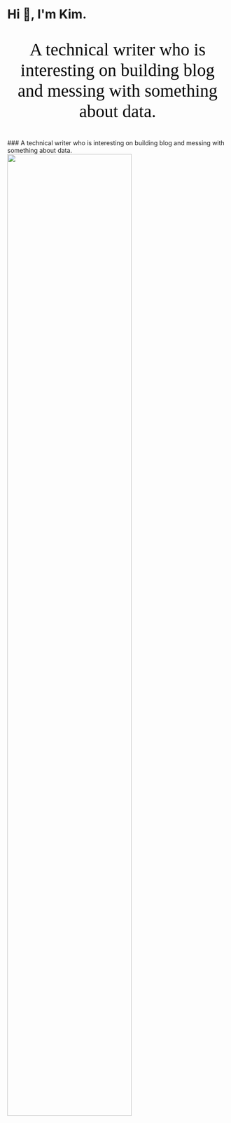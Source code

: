 # Hi 👋, I'm Kim.

<p style="text-align:center;font-family:Arial Unicode MS;color:black;font-size:40px">A technical writer who is interesting on building blog and messing with something about data.</p>
### A technical writer who is interesting on building blog and messing with something about data.
<img src="https://github-readme-stats.vercel.app/api?username=Kimwangqing&theme=cobalt&show_icons=true" width="75%" />



